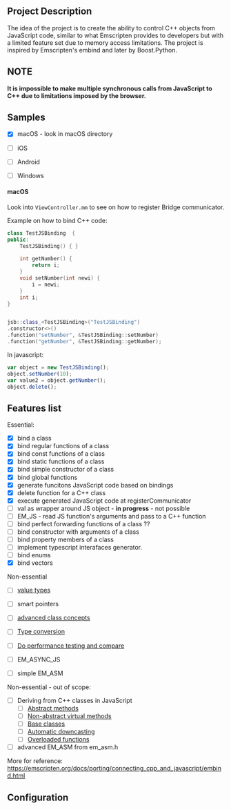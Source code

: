 
## Project Description

The idea of the project is to create the ability to control C++ objects from JavaScript code, similar to what Emscripten provides to developers but with a limited feature set due to memory access limitations. 
The project is inspired by Emscripten's embind and later by Boost.Python.

## NOTE

**It is impossible to make multiple synchronous calls from JavaScript to C++ due to limitations imposed by the browser.** 

## Samples

- [x] macOS - look in macOS directory
- [ ] iOS 
- [ ] Android 
- [ ] Windows


#### macOS
Look into `ViewController.mm`  to see on how to register Bridge communicator.

Example on how to bind C++ code:
```cpp
class TestJSBinding  {
public:
    TestJSBinding() { }
    
    int getNumber() {
        return i;
    }
    void setNumber(int newi) {
        i = newi;
    }
    int i;
}


jsb::class_<TestJSBinding>("TestJSBinding")
.constructor<>()
.function("setNumber", &TestJSBinding::setNumber)
.function("getNumber", &TestJSBinding::getNumber);
```

In javascript:
```javascript
var object = new TestJSBinding();
object.setNumber(10);
var value2 = object.getNumber();
object.delete();
```

## Features list

Essential:

- [x] bind a class 
- [x] bind regular functions of a class 
- [x] bind const functions of a class 
- [x] bind static functions of a class
- [x] bind simple constructor of a class
- [x] bind global functions
- [x] generate funcitons JavaScript code based on bindings
- [x] delete function for a C++ class
- [x] execute generated JavaScript code at registerCommunicator
- [ ] val as wrapper around JS object - **in progress** - not possible
- [ ] EM_JS - read JS function's arguments and pass to a C++ function
- [ ] bind perfect forwarding functions of a class ?? 
- [ ] bind constructor with arguments of a class
- [ ] bind property members of a class
- [ ] implement typescript interafaces generator.
- [ ] bind enums
- [x] bind vectors

Non-essential 

- [ ] [value types](https://emscripten.org/docs/porting/connecting_cpp_and_javascript/embind.html#value-types)
- [ ] smart pointers
- [ ] [advanced class concepts](https://emscripten.org/docs/porting/connecting_cpp_and_javascript/embind.html#advanced-class-concepts)
- [ ] [Type conversion](https://emscripten.org/docs/porting/connecting_cpp_and_javascript/embind.html#built-in-type-conversions)
- [ ] [Do performance testing and compare](https://emscripten.org/docs/porting/connecting_cpp_and_javascript/embind.html#performance)

- [ ] EM_ASYNC_JS
- [ ] simple EM_ASM


Non-essential -  out of scope:

- [ ] Deriving from C++ classes in JavaScript
    - [ ] [Abstract methods](https://emscripten.org/docs/porting/connecting_cpp_and_javascript/embind.html#abstract-methods)
    - [ ] [Non-abstract virtual methods](https://emscripten.org/docs/porting/connecting_cpp_and_javascript/embind.html#non-abstract-virtual-methods)
    - [ ] [Base classes](https://emscripten.org/docs/porting/connecting_cpp_and_javascript/embind.html#non-abstract-virtual-methods)
    - [ ] [Automatic downcasting](https://emscripten.org/docs/porting/connecting_cpp_and_javascript/embind.html#non-abstract-virtual-methods)
    - [ ] [Overloaded functions](https://emscripten.org/docs/porting/connecting_cpp_and_javascript/embind.html#overloaded-functions)
    
- [ ] advanced EM_ASM from em_asm.h

More for reference:
https://emscripten.org/docs/porting/connecting_cpp_and_javascript/embind.html

## Configuration




